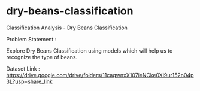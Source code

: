 # dry-beans-classification

Classification Analysis - Dry Beans Classification

Problem Statement :

Explore Dry Beans Classification using models which will help us to recognize the type of beans.

Dataset Link : https://drive.google.com/drive/folders/11caqwnxX107ieNCke0Xi9ur152n04p3L?usp=share_link
